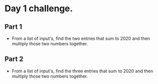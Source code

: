 # Day 1 challenge.

## Part 1

- From a list of input's, find the two entries that sum to 2020 and then multiply those two numbers together.

## Part 2

- From a list of input's, find the three entries that sum to 2020 and then multiply those two numbers together.
